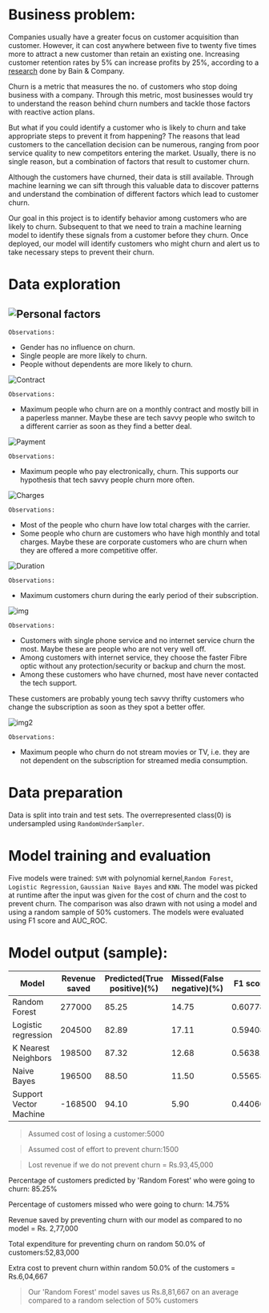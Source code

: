 # Business problem:

Companies usually have a greater focus on customer acquisition than customer. However, it can cost anywhere between five to twenty five times more to attract a new customer than retain an existing one. Increasing customer retention rates by 5% can increase profits by 25%, according to a [research](https://hbr.org/2014/10/the-value-of-keeping-the-right-customers) done by Bain & Company.  

Churn is a metric that measures the no. of customers who stop doing business with a company. Through this metric, most businesses would try to understand the reason behind churn numbers and tackle those factors with reactive action plans.

But what if you could identify a customer who is likely to churn and take appropriate steps to prevent it from happening? The reasons that lead customers to the cancellation decision can be numerous, ranging from poor service quality to new competitors entering the market. Usually, there is no single reason, but a combination of factors that result to customer churn.

Although the customers have churned, their data is still available. Through machine learning we can sift through this valuable data to discover patterns and understand the combination of different factors which lead to customer churn.

Our goal in this project is to identify behavior among customers who are likely to churn. Subsequent to that we need to train a machine learning model to identify these signals from a customer before they churn. Once deployed, our model will identify customers who might churn and alert us to take necessary steps to prevent their churn.


# Data exploration

## ![Personal factors](https://i.ibb.co/5LqNr02/personal-factors.png)

`Observations:`

* Gender has no influence on churn.
* Single people are more likely to churn.
* People without dependents are more likely to churn.

![Contract](https://i.ibb.co/TkpT2bZ/contract.png)

`Observations:`

* Maximum people who churn are on a monthly contract and mostly bill in a paperless manner. Maybe these are tech savvy people who switch to a different carrier as soon as they find a better deal.

![Payment](https://i.ibb.co/r3509PR/payment.png)

`Observations:`

* Maximum people who pay electronically, churn. This supports our hypothesis that tech savvy people churn more often.

![Charges](https://i.ibb.co/80yXBzg/charges.png)

`Observations:`

* Most of the people who churn have low total charges with the carrier.
* Some people who churn are customers who have high monthly and total charges. Maybe these are corporate customers who are churn when they are offered a more competitive offer.

![Duration](https://i.ibb.co/V9fyTpv/duration.png)

`Observations:`

* Maximum customers churn during the early period of their subscription.

![img](https://i.ibb.co/y035fv3/img.png)

`Observations:`

* Customers with single phone service and no internet service churn the most. Maybe these are people who are not very well off.
* Among customers with internet service, they choose the faster Fibre optic without any protection/security or backup and churn the most.
* Among these customers who have churned, most have never contacted the tech support.

These customers are probably young tech savvy thrifty customers who change the subscription as soon as they spot a better offer.

![img2](https://i.ibb.co/wYgTP67/img2.png)

`Observations:`

* Maximum people who churn do not stream movies or TV, i.e. they are not dependent on the subscription for streamed media consumption.

# Data preparation

Data is split into train and test sets. The overrepresented class(0) is undersampled using `RandomUnderSampler`.

# Model training and evaluation

Five models were trained: `SVM` with polynomial kernel,`Random Forest`, `Logistic Regression`, `Gaussian Naive Bayes` and `KNN`. The model was picked at runtime after the input was given for the cost of churn and the cost to prevent churn. The comparison was also drawn with not using a model and using a random sample of 50% customers. The models were evaluated using F1 score and AUC_ROC.

# Model output (sample):

Model|	Revenue saved|	Predicted(True positive)(%)|	Missed(False negative)(%)|	F1 score|	ROC_AUC	Model|
-----|---------------|--------------------------|-----------------------|---------|--------------|
Random Forest|	277000|	85.25|	14.75|	0.607781|	0.775319|	(DecisionTreeClassifier(max_depth=10, max_feat...
Logistic regression|	204500|	82.89|	17.11|	0.594080|	0.762118|	LogisticRegression(C=0.01, solver='liblinear')
K Nearest Neighbors|	198500|	87.32|	12.68|	0.563810|	0.742653|	KNeighborsClassifier(n_neighbors=47)
Naive Bayes|	196500|	88.50| 11.50|	0.556586|	0.737338|	GaussianNB()
Support Vector Machine|	-168500|	94.10|	5.90|	0.440608|	0.601343|	SVC(C=0.001, kernel='poly')

>Assumed cost of losing a customer:5000

>Assumed cost of effort to prevent churn:1500 

>Lost revenue if we do not prevent churn = Rs.93,45,000

Percentage of customers predicted by 'Random Forest' who were going to churn: 85.25%

Percentage of customers missed who were going to churn: 14.75%

Revenue saved by preventing churn with our model as compared to no model = Rs. 2,77,000


Total expenditure for preventing churn on random 50.0% of customers:52,83,000

Extra cost to prevent churn within random 50.0% of the customers = Rs.6,04,667

>Our 'Random Forest' model saves us Rs.8,81,667 on an average compared to a random selection of 50% customers
